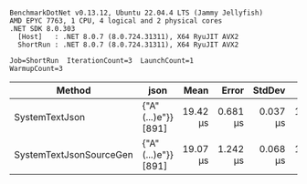 ```

BenchmarkDotNet v0.13.12, Ubuntu 22.04.4 LTS (Jammy Jellyfish)
AMD EPYC 7763, 1 CPU, 4 logical and 2 physical cores
.NET SDK 8.0.303
  [Host]   : .NET 8.0.7 (8.0.724.31311), X64 RyuJIT AVX2
  ShortRun : .NET 8.0.7 (8.0.724.31311), X64 RyuJIT AVX2

Job=ShortRun  IterationCount=3  LaunchCount=1  
WarmupCount=3  

```
| Method                  | json                | Mean     | Error    | StdDev   | Min      | Max      | Gen0   | Allocated |
|------------------------ |-------------------- |---------:|---------:|---------:|---------:|---------:|-------:|----------:|
| SystemTextJson          | {&quot;A&quot;(...)e&quot;}} [891] | 19.42 μs | 0.681 μs | 0.037 μs | 19.39 μs | 19.46 μs | 0.0305 |   3.19 KB |
| SystemTextJsonSourceGen | {&quot;A&quot;(...)e&quot;}} [891] | 19.07 μs | 1.242 μs | 0.068 μs | 19.03 μs | 19.15 μs | 0.0305 |   3.19 KB |
